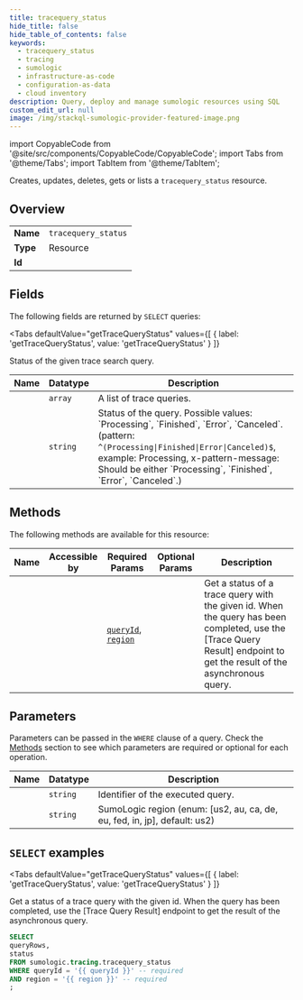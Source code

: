 ```yaml
--- 
title: tracequery_status
hide_title: false
hide_table_of_contents: false
keywords:
  - tracequery_status
  - tracing
  - sumologic
  - infrastructure-as-code
  - configuration-as-data
  - cloud inventory
description: Query, deploy and manage sumologic resources using SQL
custom_edit_url: null
image: /img/stackql-sumologic-provider-featured-image.png
---
```


import CopyableCode from '@site/src/components/CopyableCode/CopyableCode';
import Tabs from '@theme/Tabs';
import TabItem from '@theme/TabItem';

Creates, updates, deletes, gets or lists a <code>tracequery_status</code> resource.

## Overview
<table><tbody>
<tr><td><b>Name</b></td><td><code>tracequery_status</code></td></tr>
<tr><td><b>Type</b></td><td>Resource</td></tr>
<tr><td><b>Id</b></td><td><CopyableCode code="sumologic.tracing.tracequery_status" /></td></tr>
</tbody></table>

## Fields

The following fields are returned by `SELECT` queries:

<Tabs
    defaultValue="getTraceQueryStatus"
    values={[
        { label: 'getTraceQueryStatus', value: 'getTraceQueryStatus' }
    ]}
>
<TabItem value="getTraceQueryStatus">

Status of the given trace search query.

<table>
<thead>
    <tr>
    <th>Name</th>
    <th>Datatype</th>
    <th>Description</th>
    </tr>
</thead>
<tbody>
<tr>
    <td><CopyableCode code="queryRows" /></td>
    <td><code>array</code></td>
    <td>A list of trace queries.</td>
</tr>
<tr>
    <td><CopyableCode code="status" /></td>
    <td><code>string</code></td>
    <td>Status of the query. Possible values: `Processing`, `Finished`, `Error`, `Canceled`. (pattern: <code>^(Processing|Finished|Error|Canceled)$</code>, example: Processing, x-pattern-message: Should be either `Processing`, `Finished`, `Error`, `Canceled`.)</td>
</tr>
</tbody>
</table>
</TabItem>
</Tabs>

## Methods

The following methods are available for this resource:

<table>
<thead>
    <tr>
    <th>Name</th>
    <th>Accessible by</th>
    <th>Required Params</th>
    <th>Optional Params</th>
    <th>Description</th>
    </tr>
</thead>
<tbody>
<tr>
    <td><a href="#getTraceQueryStatus"><CopyableCode code="getTraceQueryStatus" /></a></td>
    <td><CopyableCode code="select" /></td>
    <td><a href="#parameter-queryId"><code>queryId</code></a>, <a href="#parameter-region"><code>region</code></a></td>
    <td></td>
    <td>Get a status of a trace query with the given id. When the query has been completed, use the [Trace Query Result] endpoint to get the result of the asynchronous query.</td>
</tr>
</tbody>
</table>

## Parameters

Parameters can be passed in the `WHERE` clause of a query. Check the [Methods](#methods) section to see which parameters are required or optional for each operation.

<table>
<thead>
    <tr>
    <th>Name</th>
    <th>Datatype</th>
    <th>Description</th>
    </tr>
</thead>
<tbody>
<tr id="parameter-queryId">
    <td><CopyableCode code="queryId" /></td>
    <td><code>string</code></td>
    <td>Identifier of the executed query.</td>
</tr>
<tr id="parameter-region">
    <td><CopyableCode code="region" /></td>
    <td><code>string</code></td>
    <td>SumoLogic region (enum: [us2, au, ca, de, eu, fed, in, jp], default: us2)</td>
</tr>
</tbody>
</table>

## `SELECT` examples

<Tabs
    defaultValue="getTraceQueryStatus"
    values={[
        { label: 'getTraceQueryStatus', value: 'getTraceQueryStatus' }
    ]}
>
<TabItem value="getTraceQueryStatus">

Get a status of a trace query with the given id. When the query has been completed, use the [Trace Query Result] endpoint to get the result of the asynchronous query.

```sql
SELECT
queryRows,
status
FROM sumologic.tracing.tracequery_status
WHERE queryId = '{{ queryId }}' -- required
AND region = '{{ region }}' -- required
;
```
</TabItem>
</Tabs>
